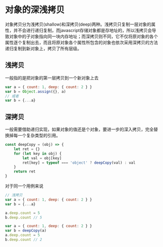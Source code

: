 # 对象的深浅拷贝

对象拷贝分为浅拷贝(shallow)和深拷贝(deep)两种。浅拷贝只复制一层对象的属性，并不会进行递归复制，而javascript存储对象都是存地址的，所以浅拷贝会导致对象中的子对象指向同一块内存地址；而深拷贝则不同，它不仅将原对象的各个属性逐个复制出去，而且将原对象各个属性所包含的对象也依次采用深拷贝的方法递归复制到新对象上，拷贝了所有层级。

## 浅拷贝

一般指的是把对象的第一层拷贝到一个新对象上去

~~~javascript
var a = { count: 1, deep: { count: 2 } }
var b = Object.assign({}, a)
// 或者
var b = {...a}

~~~



## 深拷贝

一般需要借助递归实现，如果对象的值还是个对象，要进一步的深入拷贝，完全替换掉每一个复杂类型的引用。

~~~javascript
const deepCopy = (obj) => {
    let ret = {}
    for (let key in obj) {
        let val = obj[key]
        ret[key] = typeof === 'object' ? deepCopy(val) : val
    }
    return ret
}
~~~



对于同一个用例来说

~~~javascript
// 浅拷贝
var a = { count: 1, deep: { count: 2 } }
var b = {...a}

a.deep.count = 5
b.deep.count // 5

~~~

~~~javascript
var a = { count: 1, deep: { count: 2 } }
var b = deepCopy(a)
a.deep.count = 5
b.deep.count // 2

~~~

